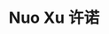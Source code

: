 ---
layout: page
title: Nuo Xu 许诺
description: Master's Student<br />硕士研究生<br />&nbsp;
img: /assets/img/xn.jpeg
email: 12133168@mail.sustech.edu.cn
bio: >
    They are too lazy to leave anything here.
bio_cn: >
    这个人很懒，什么也没留下。
importance: 10
category: student
---